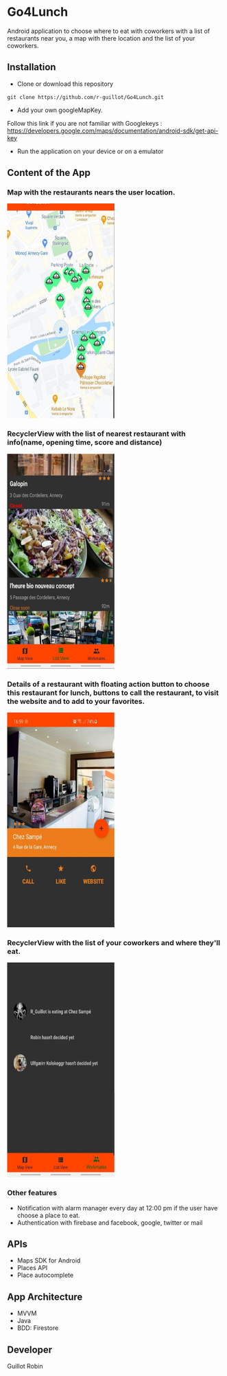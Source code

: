 # Go4Lunch
Android application to choose where to eat with coworkers with a list of restaurants near you, a map with there location and the list of your coworkers.

## Installation
- Clone or download this repository
```
git clone https://github.com/r-guillot/Go4Lunch.git
```
- Add your own googleMapKey.

Follow this link if you are not familiar with Googlekeys : https://developers.google.com/maps/documentation/android-sdk/get-api-key

- Run the application on your device or on a emulator

## Content of the App
### Map with the restaurants nears the user location.
<img src="https://github.com/r-guillot/Go4Lunch/blob/master/screen_map.jpg" width="250" height="500">

### RecyclerView with the list of nearest restaurant with info(name, opening time, score and distance)
<img src="https://github.com/r-guillot/Go4Lunch/blob/master/screen_list.jpg" width="250" height="500">

### Details of a restaurant with floating action button to choose this restaurant for lunch, buttons to call the restaurant, to visit the website and to add to your favorites.
<img src="https://github.com/r-guillot/Go4Lunch/blob/master/screen_detail.jpg" width="250" height="500">

### RecyclerView with the list of your coworkers and where they'll eat.
<img src="https://github.com/r-guillot/Go4Lunch/blob/master/screen_friend.jpg" width="250" height="500">

### Other features
- Notification with alarm manager every day at 12:00 pm if the user have choose a place to eat.
- Authentication with firebase and facebook, google, twitter or mail

## APIs
- Maps SDK for Android
- Places API
- Place autocomplete

## App Architecture
- MVVM
- Java
- BDD: Firestore

## Developer
Guillot Robin
